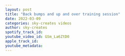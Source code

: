 ```yaml
---
layout: post
title: "Back bumps and up and over training session"
date: 2022-03-09
categories: sky-creates videos
author: sky-creates
spotify_track_id: 
youtube_video_id: GSm_La6ZtD0
apple_track_id: 
youtube_metadata: 
---
```

